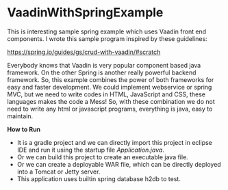 # VaadinWithSpringExample
This is interesting sample spring example which uses Vaadin front end components. I wrote this sample program inspired by these guidelines:

https://spring.io/guides/gs/crud-with-vaadin/#scratch

Everybody knows that Vaadin is very popular component based java framework. On the other Spring is another really powerful backend framework. So, this example combines the power of both frameworks for easy and faster development. We could implement webservice or spring MVC, but we need to write codes in HTML, JavaScript and CSS, these languages makes the code a Mess! So, with these combination we do not need to write any html or javascript programs, everything is java, easy to maintain.

**How to Run**
* It is a gradle project and we can directly import this project in eclipse IDE and run it using the startup file 
_Application.java_.
* Or we can build this project to create an executable java file.
* Or we can create a deployable WAR file, which can be directly deployed into a Tomcat or Jetty server. 
* This application uses builtin spring database h2db to test. 





